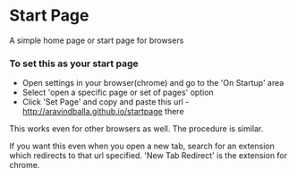 # Start Page
A simple home page or start page for browsers

### To set this as your start page
- Open settings in your browser(chrome) and go to the 'On Startup' area
- Select 'open a specific page or set of pages' option
- Click 'Set Page' and copy and paste this url - http://aravindballa.github.io/startpage there

This works even for other browsers as well. The procedure is similar.

If you want this even when you open a new tab, search for an extension which redirects to that url specified.
'New Tab Redirect' is the extension for chrome.
